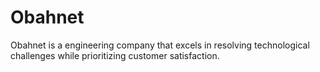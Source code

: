 # Obahnet
Obahnet is a engineering company that excels in resolving technological challenges while prioritizing customer satisfaction.
